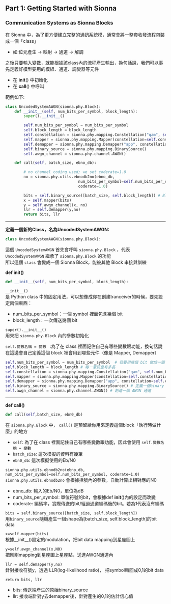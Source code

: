## Part 1: Getting Started with Sionna


### Communication Systems as Sionna Blocks 

在 Sionna 中，為了更方便建立完整的通訊系統模，通常會將一整套收發流程包裝成一個「class」  
- 如:位元產生 → 映射 → 通道 → 解調


之後只要輸入變數，就能根據該class內的流程產生輸出，換句話說，我們可以事先定義好模型要用的模組、通道、調變器等元件  
- 在 __init__() 中初始化
- 在 __call__() 中呼叫 


範例如下:  
```python
class UncodedSystemAWGN(sionna.phy.Block):
    def __init__(self, num_bits_per_symbol, block_length):
        super().__init__()

        self.num_bits_per_symbol = num_bits_per_symbol
        self.block_length = block_length
        self.constellation = sionna.phy.mapping.Constellation("qam", self.num_bits_per_symbol)
        self.mapper = sionna.phy.mapping.Mapper(constellation=self.constellation)
        self.demapper = sionna.phy.mapping.Demapper("app", constellation=self.constellation)
        self.binary_source = sionna.phy.mapping.BinarySource()
        self.awgn_channel = sionna.phy.channel.AWGN()

    def call(self, batch_size, ebno_db):

        # no channel coding used; we set coderate=1.0
        no = sionna.phy.utils.ebnodb2no(ebno_db,
                                num_bits_per_symbol=self.num_bits_per_symbol,
                                coderate=1.0)

        bits = self.binary_source([batch_size, self.block_length]) # Blocklength set to 1024 bits
        x = self.mapper(bits)
        y = self.awgn_channel(x, no)
        llr = self.demapper(y,no)
        return bits, llr
```


***

**定義一個新的Class，名為UncodedSystemAWGN:**  
```python
class UncodedSystemAWGN(sionna.phy.Block):
```
這個 `UncodedSystemAWGN` 首先會呼叫 `sionna.phy.Block` ，代表 `UncodedSystemAWGN` 繼承了 `sionna.phy.Block` 的功能  
所以這個 `class` 會變成一個 Sionna Block，能被其他 Block 串接與訓練  

**def __init__()**
```python
def __init__(self, num_bits_per_symbol, block_length):
```
`__init__()`  
是 Python class 中的固定用法，可以想像成你在創建tranceiver的時候，要先設定兩個東西：  
* num_bits_per_symbol：一個 symbol 裡面包含幾個 bit
* block_length：一次傳送幾個 bit
 
`super().__init__()`  
用來把 `sionna.phy.Block` 內的參數初始化  

`self.變數名稱 = 變數 ` :為了在 class 裡面記住自己有哪些變數跟功能，換句話說在這邊會自己定義這個 block 裡會用到哪些元件（像是 Mapper, Demapper）
```python
self.num_bits_per_symbol = num_bits_per_symbol  # 我要用幾個 bit 做成一個 symbol
self.block_length = block_length # 每一筆訊息有多長
self.constellation = sionna.phy.mapping.Constellation("qam", self.num_bits_per_symbol) # 調變的方式:QAM, 每幾個bit組合成一個symbol
self.mapper = sionna.phy.mapping.Mapper(constellation=self.constellation) # 使用前一行的constellation，創造一個mapper，這個mapper可以把bit vector直接轉換成星座圖
self.demapper = sionna.phy.mapping.Demapper("app", constellation=self.constellation) # demapper的形式
self.binary_source = sionna.phy.mapping.BinarySource() # 定義一個binary source，來創建 0,1 位元訊號
self.awgn_channel = sionna.phy.channel.AWGN() # 創造一個 AWGN 通道
```

***

**def call()**  
```python
def call(self,batch_size, ebn0_db)
```  
在 `sionna.phy.Block` 中， `call()` 是預留給你用來定義這個block「執行時做什麼」的地方  
* `self`: 為了在 class 裡面記住自己有哪些變數跟功能，因此會使用 `self.變數名稱 = 變數 ` 
* `batch_size`: 這次模擬的資料有幾筆
* `ebn0_db`: 這次模擬使用的Eb/N0

`sionna.phy.utils.ebnodb2no(ebno_db, num_bits_per_symbol=self.num_bits_per_symbol, coderate=1.0)`  
`sionna.phy.utils.ebnodb2no` 會根據括號內的參數，自動計算出相對應的N0
* ebno_db: 輸入的Eb/N0，單位為dB
* num_bits_per_symbol: 單位符號的bit，會根據def __init__()內的設定而改變
* coderate: 編碼率，實際傳送的bit/經過通道編碼後的bit。若為1代表沒有編碼  

`bits = self.binary_source([batch_size, self.block_length])`  
用`binary_source`隨機產生一組shape為[batch_size, self.block_length]的bit data  

`x=self.mapper(bits)`  
根據__init__()設定的modulation，把bit data mapping到星座圖上

`y=self.awgn_channel(x,N0)`  
把剛剛mapping到星座圖上星座點，送進AWGN通道內

`llr = self.demapper(y,no)`  
針對接收符號y，透過 LLR(log-likelihood ratio)， 把symbol轉回成0,1的bit data  

`return bits, llr`  
* bits: 傳送端產生的原始binary_source
* llr: 接收端針對y去demapper後，針對產生的0,1的估計信心值
